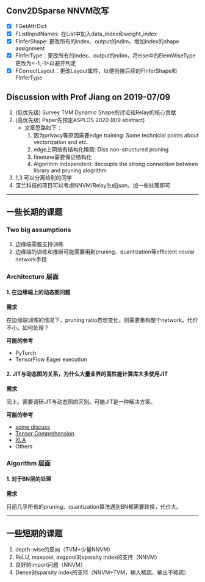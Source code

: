## Conv2DSparse NNVM改写
- [x] FGetAttrDict
- [x] FListInputNames: 在List中加入data_index和weight_index
- [x] FInferShape: 更改所有的index、output的ndim，增加index的shape assignment
- [x] FInferType：更改所有的index、output的ndim，将else中的ElemWiseType更改为<-1,-1>以避开判定
- [x] FCorrectLayout：更改Layout属性，以便衔接后续的FInferShape和FInferType

## Discussion with Prof Jiang on 2019-07/09
1. (低优先级) Survey TVM Dynamic Shape的讨论和Relay的核心贡献
2. (高优先级) Paper先预定ASPLOS 2020 (8/9 abstract)
    - 文章思路如下：
        1. 因为privacy等原因需要edge training: Some technicial points about vectorization and etc.
        2. edge上网络有结构化稀疏: Diss non-structured pruning
        3. finetune需要保证结构化
        4. Algorithm Independent: decouple the strong connection between library and pruning alogrithm
3. 1,3 可以分离给别的同学
4. 深兰科技的项目可以考虑NNVM/Relay生成json，加一些处理即可

---------------------------

## 一些长期的课题
### Two big assumptions
1. 边缘端需要支持训练
2. 边缘端的训练和推断可能需要用到pruning、quantization等efficient neural network手段


### Architecture 层面
#### 1. 在边缘端上的动态图问题
__需求__

在边缘端训练的情况下，pruning ratio若想变化，则需要重构整个network，代价不小。如何处理？

__可能的参考__

- PyTorch
- TensorFlow Eager execution 


#### 2. JIT与动态图的关系，为什么大量业界的高性能计算库大多使用JIT
__需求__

同上。需要调研JIT与动态图的区别。可能JIT是一种解决方案。

__可能的参考__

- [some discuss](https://news.ycombinator.com/item?id=16434634)
- [Tensor Comprehension](https://github.com/facebookresearch/TensorComprehensions)
- [XLA](https://www.tensorflow.org/xla)
- Others



### Algorithm 层面
#### 1. 对于BN层的处理
__需求__

目前几乎所有的pruning、quantization算法遇到BN都需要转换，代价大。


------

## 一些短期的课题
1. depth-wise的反向（TVM+少量NNVM）
2. ReLU, maxpool, avgpool对sparsity index的支持（NNVM）
3. 良好的import问题（NNVM）
4. Dense对sparsity index的支持（NNVM+TVM，输入稀疏、输出不稀疏）


